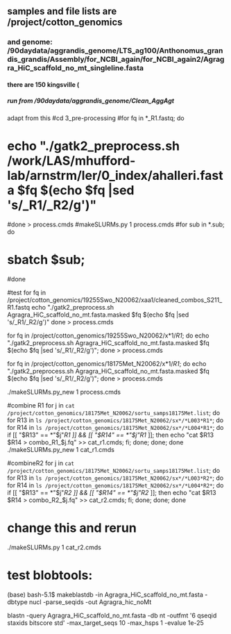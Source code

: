 ## samples and file lists are /project/cotton_genomics
### and genome: /90daydata/aggrandis_genome/LTS_ag100/Anthonomus_grandis_grandis/Assembly/for_NCBI_again/for_NCBI_again2/Agragra_HiC_scaffold_no_mt_singleline.fasta 
#### there are 150 kingsville (


##### run from /90daydata/aggrandis_genome/Clean_AggAgt

adapt from this 
#cd 3_pre-processing
#for fq in *_R1.fastq; do
#  echo "./gatk2_preprocess.sh /work/LAS/mhufford-lab/arnstrm/ler/0_index/ahalleri.fasta $fq $(echo $fq |sed 's/_R1/_R2/g')"
#done > process.cmds
#makeSLURMs.py 1 process.cmds
#for sub in *.sub; do
#  sbatch $sub;
#done

#test
for fq in  /project/cotton_genomics/19255Swo_N20062/xaa1/cleaned_combos_S211_R1.fastq
echo "./gatk2_preprocess.sh Agragra_HiC_scaffold_no_mt.fasta.masked $fq $(echo $fq |sed 's/_R1/_R2/g')"
done > process.cmds


for fq in /project/cotton_genomics/19255Swo_N20062/x*1/*R1*; do
echo "./gatk2_preprocess.sh Agragra_HiC_scaffold_no_mt.fasta.masked $fq $(echo $fq |sed 's/_R1/_R2/g')"; done > process.cmds

for fq in /project/cotton_genomics/18175Met_N20062/x*1/*R1*; do
echo "./gatk2_preprocess.sh Agragra_HiC_scaffold_no_mt.fasta.masked $fq $(echo $fq |sed 's/_R1/_R2/g')"; done > process.cmds

./makeSLURMs.py_new 1 process.cmds

#combine R1
for j in `cat /project/cotton_genomics/18175Met_N20062/sortu_samps18175Met.list`; do for R13 in `ls /project/cotton_genomics/18175Met_N20062/sx*/*L003*R1*`; do for R14 in `ls /project/cotton_genomics/18175Met_N20062/sx*/*L004*R1*`; do if [[ "$R13" == *"$j"_*R1* ]] && [[ "$R14" == *"$j"_*R1* ]]; then echo "cat $R13 $R14 > combo_R1_$j.fq" >> cat_r1.cmds; fi; done; done; done
./makeSLURMs.py_new 1 cat_r1.cmds

#combineR2
for j in `cat /project/cotton_genomics/18175Met_N20062/sortu_samps18175Met.list`; do for R13 in `ls /project/cotton_genomics/18175Met_N20062/sx*/*L003*R2*`; do for R14 in `ls /project/cotton_genomics/18175Met_N20062/sx*/*L004*R2*`; do if [[ "$R13" == *"$j"_*R2* ]] && [[ "$R14" == *"$j"_*R2* ]]; then echo "cat $R13 $R14 > combo_R2_$j.fq" >> cat_r2.cmds; fi; done; done; done

# change this and rerun
./makeSLURMs.py 1 cat_r2.cmds


# test blobtools:
(base) bash-5.1$ makeblastdb -in Agragra_HiC_scaffold_no_mt.fasta -dbtype nucl -parse_seqids -out Agragra_hic_noMt

blastn -query Agragra_HiC_scaffold_no_mt.fasta -db nt -outfmt '6 qseqid staxids bitscore std' -max_target_seqs 10 -max_hsps 1 -evalue 1e-25
